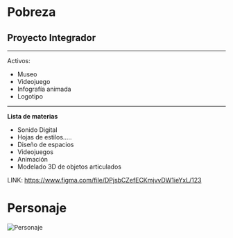 # Pobreza
## Proyecto Integrador
---

Activos:
- Museo
- Videojuego
- Infografía animada
- Logotipo

---

**Lista de materias**

- Sonido Digital  
- Hojas de estilos.....
- Diseño de espacios
- Videojuegos
- Animación
- Modelado 3D de objetos articulados


LINK: https://www.figma.com/file/DPjsbCZefECKmjvvDW1ieYxL/123


# Personaje

![Personaje](personaje.jpg)
